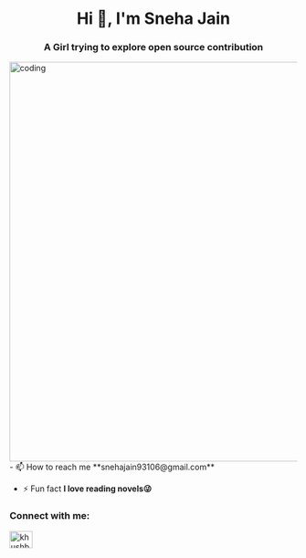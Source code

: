 <h1 align="center">Hi 👋, I'm Sneha Jain</h1>
<h3 align="center">A Girl trying to explore open source contribution</h3>


<img src="https://imgur.com/SmyGCZm.png" alt="coding" width="700"  class="center">
- 📫 How to reach me **snehajain93106@gmail.com**

- ⚡ Fun fact **I love reading novels😜**

<h3 align="left">Connect with me:</h3>
<p align="left">

<a href="https://www.linkedin.com/in/sneha-jain-6518bb202/" target="blank"><img align="center" src="https://cdn.jsdelivr.net/npm/simple-icons@3.0.1/icons/linkedin.svg" alt="khushboogoel01" height="30" width="40" /></a>

</p>


